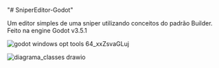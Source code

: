"# SniperEditor-Godot" 

Um editor simples de uma sniper utilizando conceitos do padrão Builder. Feito na engine Godot v3.5.1

![godot windows opt tools 64_xxZsvaGLuj](https://user-images.githubusercontent.com/74971931/200126289-0d0f7ca9-3113-43ad-803c-e7aa0efa9716.gif)

![diagrama_classes drawio](https://user-images.githubusercontent.com/74971931/200126331-398713dd-28e4-46c8-886d-70af57841497.png)
